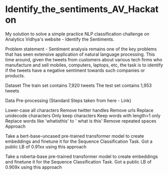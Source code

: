 # Identify_the_sentiments_AV_Hackaton

My solution to solve a simple practice NLP classification challenge on Analytics Vidhya's website - Identify the Sentiments.

Problem statement -
Sentiment analysis remains one of the key problems that has seen extensive application of natural language processing. This time around, given the tweets from customers about various tech firms who manufacture and sell mobiles, computers, laptops, etc, the task is to identify if the tweets have a negative sentiment towards such companies or products.

Dataset
The train set contains 7,920 tweets The test set contains 1,953 tweets

Data Pre-processing
(Standard Steps taken from here - Link)

Lower-case all characters
Remove twitter handles
Remove urls
Replace unidecode characters
Only keep characters
Keep words with length>1 only
Replace words like 'whatisthis' to ' what is this'
Remove repeated spaces
Approach

Take a bert-base-uncased pre-trained transformer model to create embeddings and finetune it for the Sequence Classification Task.
Got a public LB of 0.91xx using this approach


Take a roberta-base pre-trained transformer model to create embeddings and finetune it for the Sequence Classification Task.
Got a public LB of 0.909x using this approach

